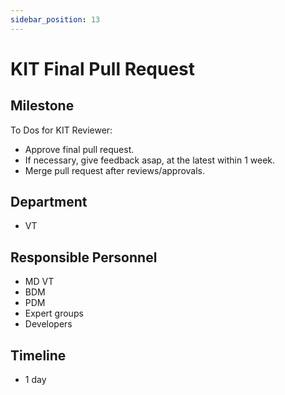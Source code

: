 ```yaml
---
sidebar_position: 13
---
```


# KIT Final Pull Request

## Milestone

To Dos for KIT Reviewer:

- Approve final pull request.
- If necessary, give feedback asap, at the latest within 1 week.
- Merge pull request after reviews/approvals.

## Department

- VT

## Responsible Personnel

- MD VT
- BDM
- PDM
- Expert groups
- Developers

## Timeline

- 1 day
